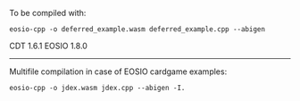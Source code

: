 To be compiled with:

```
eosio-cpp -o deferred_example.wasm deferred_example.cpp --abigen

```

CDT 1.6.1 
EOSIO 1.8.0

_______________


Multifile compilation in case of EOSIO cardgame examples:

```
eosio-cpp -o jdex.wasm jdex.cpp --abigen -I.
```
